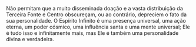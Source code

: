 ﻿Não permitam que a muito disseminada doação e a vasta distribuição da Terceira Fonte e Centro obscureçam, ou ao contrário, depreciem o fato da sua personalidade. O Espírito Infinito é uma presença universal, uma ação eterna, um poder cósmico, uma influência santa e uma mente universal; Ele é tudo isso e infinitamente mais, mas Ele é também uma personalidade divina e verdadeira.